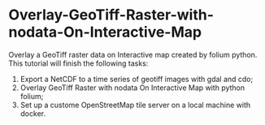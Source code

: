 # Overlay-GeoTiff-Raster-with-nodata-On-Interactive-Map
Overlay a GeoTiff raster data on Interactive map created by folium python. This tutorial will finish the following tasks:

1. Export a NetCDF to a time series of geotiff images with gdal and cdo;
2. Overlay GeoTiff Raster with nodata On Interactive Map with python folium;
3. Set up a custome OpenStreetMap tile server on a local machine with docker.
